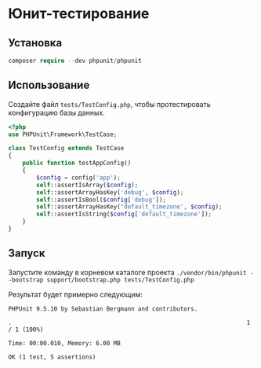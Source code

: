 # Юнит-тестирование

## Установка

```php
composer require --dev phpunit/phpunit
```
  
## Использование
Создайте файл `tests/TestConfig.php`, чтобы протестировать конфигурацию базы данных.
```php
<?php
use PHPUnit\Framework\TestCase;

class TestConfig extends TestCase
{
    public function testAppConfig()
    {
        $config = config('app');
        self::assertIsArray($config);
        self::assertArrayHasKey('debug', $config);
        self::assertIsBool($config['debug']);
        self::assertArrayHasKey('default_timezone', $config);
        self::assertIsString($config['default_timezone']);
    }
}
```
  
## Запуск

Запустите команду в корневом каталоге проекта `./vendor/bin/phpunit --bootstrap support/bootstrap.php tests/TestConfig.php`

Результат будет примерно следующим:
```
PHPUnit 9.5.10 by Sebastian Bergmann and contributors.

.                                                                   1 / 1 (100%)

Time: 00:00.010, Memory: 6.00 MB

OK (1 test, 5 assertions)
```
